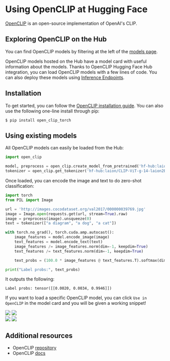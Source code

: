 # Using OpenCLIP at Hugging Face

[OpenCLIP](https://github.com/mlfoundations/open_clip) is an open-source implementation of OpenAI's CLIP.

## Exploring OpenCLIP on the Hub

You can find OpenCLIP models by filtering at the left of the [models page](https://huggingface.co/models?library=open_clip&sort=trending).

OpenCLIP models hosted on the Hub have a model card with useful information about the models. Thanks to OpenCLIP Hugging Face Hub integration, you can load OpenCLIP models with a few lines of code. You can also deploy these models using [Inference Endpoints](https://huggingface.co/inference-endpoints).


## Installation

To get started, you can follow the [OpenCLIP installation guide](https://github.com/mlfoundations/open_clip#usage).
You can also use the following one-line install through pip:

```
$ pip install open_clip_torch
```

## Using existing models

All OpenCLIP models can easily be loaded from the Hub:

```py
import open_clip

model, preprocess = open_clip.create_model_from_pretrained('hf-hub:laion/CLIP-ViT-g-14-laion2B-s12B-b42K')
tokenizer = open_clip.get_tokenizer('hf-hub:laion/CLIP-ViT-g-14-laion2B-s12B-b42K')
```

Once loaded, you can encode the image and text to do zero-shot classification:

```py
import torch
from PIL import Image

url = 'http://images.cocodataset.org/val2017/000000039769.jpg'
image = Image.open(requests.get(url, stream=True).raw)
image = preprocess(image).unsqueeze(0)
text = tokenizer(["a diagram", "a dog", "a cat"])

with torch.no_grad(), torch.cuda.amp.autocast():
    image_features = model.encode_image(image)
    text_features = model.encode_text(text)
    image_features /= image_features.norm(dim=-1, keepdim=True)
    text_features /= text_features.norm(dim=-1, keepdim=True)

    text_probs = (100.0 * image_features @ text_features.T).softmax(dim=-1)

print("Label probs:", text_probs) 
```

It outputs the following:

```text
Label probs: tensor([[0.0020, 0.0034, 0.9946]])
```

If you want to load a specific OpenCLIP model, you can click `Use in OpenCLIP` in the model card and you will be given a working snippet!

<div class="flex justify-center">
<img class="block dark:hidden" src="https://huggingface.co/datasets/huggingface/documentation-images/resolve/main/hub/openclip_repo_light.png"/>
<img class="hidden dark:block" src="https://huggingface.co/datasets/huggingface/documentation-images/resolve/main/hub/openclip_repo.png"/>
</div>
<div class="flex justify-center">
<img class="block dark:hidden" src="https://huggingface.co/datasets/huggingface/documentation-images/resolve/main/hub/openclip_snippet_light.png"/>
<img class="hidden dark:block" src="https://huggingface.co/datasets/huggingface/documentation-images/resolve/main/hub/openclip_snippet.png"/>
</div>


## Additional resources

* OpenCLIP [repository](https://github.com/mlfoundations/open_clip)
* OpenCLIP [docs](https://github.com/mlfoundations/open_clip/tree/main/docs)
